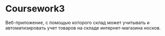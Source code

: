 # Coursework3
Веб-приложение, с помощью которого склад может учитывать и автоматизировать учет товаров на складе интернет-магазина носков. 
